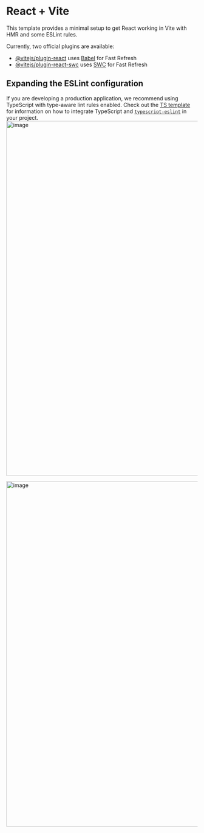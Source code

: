 # React + Vite

This template provides a minimal setup to get React working in Vite with HMR and some ESLint rules.

Currently, two official plugins are available:

- [@vitejs/plugin-react](https://github.com/vitejs/vite-plugin-react/blob/main/packages/plugin-react) uses [Babel](https://babeljs.io/) for Fast Refresh
- [@vitejs/plugin-react-swc](https://github.com/vitejs/vite-plugin-react/blob/main/packages/plugin-react-swc) uses [SWC](https://swc.rs/) for Fast Refresh

## Expanding the ESLint configuration

If you are developing a production application, we recommend using TypeScript with type-aware lint rules enabled. Check out the [TS template](https://github.com/vitejs/vite/tree/main/packages/create-vite/template-react-ts) for information on how to integrate TypeScript and [`typescript-eslint`](https://typescript-eslint.io) in your project.
<img width="1551" height="934" alt="image" src="https://github.com/user-attachments/assets/c7a8637e-248b-4201-9469-0c8031bda1c1" />

<img width="1494" height="909" alt="image" src="https://github.com/user-attachments/assets/9a2dc362-0013-4bb5-9a67-74137e7e6ad0" />

